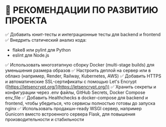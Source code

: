 # 🚀 РЕКОМЕНДАЦИИ ПО РАЗВИТИЮ ПРОЕКТА

✅ Добавить юнит-тесты и интеграционные тесты для backend и frontend
✅ Внедрить статический анализ кода:

- flake8 или pylint для Python
- eslint для Node.js

✅ Использовать многоэтапную сборку Docker (multi-stage builds) для уменьшения размера образов
✅ Настроить деплой на сервер или в облако (например, Render, Railway, Kubernetes, AWS)
✅ Добавить HTTPS и автоматические SSL-сертификаты с помощью Let's Encrypt ([https://letsencrypt.org/](https://letsencrypt.org/))
✅ Хранить секреты и конфигурации через .env файлы, GitHub Secrets, Docker Compose env_file
✅ Добавить Healthchecks в docker-compose для backend и frontend, чтобы убедиться, что сервисы полностью готовы до запуска nginx
✅ Использовать продакшн-ready WSGI сервер, например Gunicorn вместо встроенного сервера Flask, для повышения производительности и стабильности
